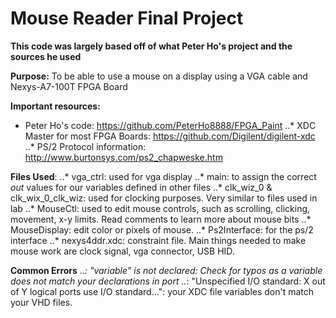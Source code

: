 # Mouse Reader Final Project

**This code was largely based off of what Peter Ho's project and the sources he used**

**Purpose:** To be able to use a mouse on a display using a VGA cable and Nexys-A7-100T FPGA Board

**Important resources:** 
* Peter Ho's code: https://github.com/PeterHo8888/FPGA_Paint
..* XDC Master for most FPGA Boards: https://github.com/Digilent/digilent-xdc
..* PS/2 Protocol information: http://www.burtonsys.com/ps2_chapweske.htm

**Files Used**:
..* vga_ctrl: used for vga display
..* main: to assign the correct _out_ values for our variables defined in other files
..* clk_wiz_0 & clk_wix_0_clk_wiz: used for clocking purposes. Very similar to files used in lab
..* MouseCtl: used to edit mouse controls, such as scrolling, clicking, movement, x-y limits. Read comments to learn more about mouse bits
..* MouseDisplay: edit color or pixels of mouse.
..* Ps2Interface: for the ps/2 interface
..* nexys4ddr.xdc: constraint file. Main things needed to make mouse work are clock signal, vga connector, USB HID. 

**Common Errors**
..*: "variable" is not declared: Check for typos as a variable does not match your declarations in port
..*: "Unspecified I/O standard: X out of Y logical ports use I/O standard...": your XDC file variables don't match your VHD files. 
